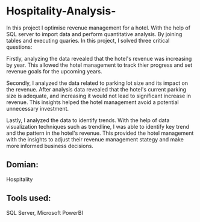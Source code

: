 # Hospitality-Analysis-
In this project I optimise revenue management for a hotel. With the help of SQL server to import data and perform quantitative analysis. By joining tables and executing quaries.
In this project, I solved three critical questions:

Firstly, analyzing the data revealed that the hotel's revenue was increasing by year. This allowed the hotel management to track thier progress and set revenue goals for the upcoming years.

Secondly, I analyzed the data related to parking lot size and its impact on the revenue. After analysis data revealed that the hotel's current parking size is adequate, and increasing it would not lead to significant increase in revenue. This insights helped the hotel management avoid a potential unnecessary investment.

Lastly, I analyzed the data to identify trends. With the help of data visualization techniques such as trendline, I was  able to identify key trend and the pattern in the hotel's revenue. This provided the hotel management with the insights to adjust their revenue management stategy and make more informed business decisions.

## Domian:
   Hospitality 
   
   
## Tools used:
   SQL Server, Microsoft PowerBI 
